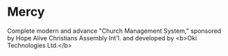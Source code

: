# Mercy
Complete modern and advance "Church Management System," sponsored by Hope Alive Christians Assembly Int'l. and developed by &lt;b>Oki Technologies Ltd.&lt;/b>
